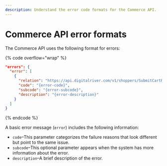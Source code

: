 ```yaml
---
description: Understand the error code formats for the Commerce API.
---
```


# Commerce API error formats

The Commerce API uses the following format for errors:

{% code overflow="wrap" %}
```json
"errors": {
  "error": [
    {
      "relation": "https://api.digitalriver.com/v1/shoppers/SubmitCartResource",
      "code": "{error-code}",
      "subcode": "{error-subcode}",
      "description": "{error-description}"
    }
  ]
}
```
{% endcode %}

A basic error message (`error`) includes the following information:

* `code`–This parameter categorizes the failure reasons that look different but point to the same issue.
* `subcode`–This optional parameter appears when the system has more information about the error.
* `description`–A brief description of the error.
